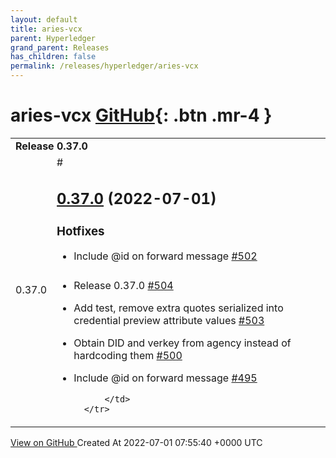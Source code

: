 ```yaml
---
layout: default
title: aries-vcx
parent: Hyperledger
grand_parent: Releases
has_children: false
permalink: /releases/hyperledger/aries-vcx
---
```


# aries-vcx <span class="fs-3 right-align">[GitHub](https://github.com/hyperledger/aries-vcx){: .btn .mr-4 }</span>


<div>
    <table>
        <tr>
            <td colspan="2">
                <b>
                    Release 0.37.0
                </b>
            </td>
        </tr>
        <tr>
            <td>
                <span class="chip">
                    0.37.0
                </span>
            </td>
            <td>
                #

## [0.37.0](https://github.com/hyperledger/aries-vcx/tree/0.37.0) (2022-07-01)

### Hotfixes

- Include @id on forward message [\#502](https://github.com/hyperledger/aries-vcx/pull/502)

###

- Release 0.37.0 [\#504](https://github.com/hyperledger/aries-vcx/pull/504)
- Add test, remove extra quotes serialized into credential preview attribute values [\#503](https://github.com/hyperledger/aries-vcx/pull/503)
- Obtain DID and verkey from agency instead of hardcoding them [\#500](https://github.com/hyperledger/aries-vcx/pull/500)
- Include @id on forward message [\#495](https://github.com/hyperledger/aries-vcx/pull/495)




            </td>
        </tr>
    </table>
    <a href="https://github.com/hyperledger/aries-vcx/releases/tag/0.37.0" class=".btn">
        View on GitHub
    </a>
    <span class="right-align">
        Created At 2022-07-01 07:55:40 +0000 UTC
    </span>
</div>

